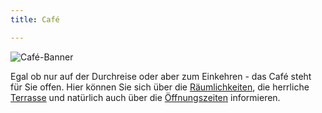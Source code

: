 ```yaml
---
title: Café

---
```

![Café-Banner](/uploads/cafe-banner-neu.jpg)

Egal ob nur auf der Durchreise oder aber zum Einkehren - das Café steht für Sie offen. Hier können Sie sich über die [Räumlichkeiten](/cafe/raeumlichkeiten.html), die herrliche [Terrasse](/cafe/terrasse.html) und natürlich auch über die [Öffnungszeiten](/cafe/oeffnungszeiten.html) informieren.